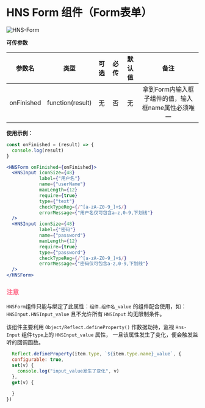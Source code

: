 # HNS Form 组件（Form表单）


<img src="https://img.shields.io/badge/HNS--Form-v1.0-ff6987" alt="HNS-Form">

**可传参数**

|    参数名     |        类型        | 可选  | 必传  | 默认值 |              备注               |
|:----------:|:----------------:|:---:|:---:|:---:|:-----------------------------:|
| onFinished | function(result) |  无  |  否  |  无  | 拿到Form内输入框子组件的值，输入框name属性必须唯一 |

**使用示例：**

```jsx
const onFinished = (result) => {
  console.log(result)
}

<HNSForm onFinished={onFinished}>
  <HNSInput iconSize={48}
            label={"用户名"}
            name={"userName"}
            maxLength={12}
            require={true}
            type={"text"}
            checkTypeReg={/^[a-zA-Z0-9_]+$/}
            errorMessage={"用户名仅可包含a-z,0-9,下划线"}
  />
  <HNSInput iconSize={48}
            label={"密码"}
            name={"password"}
            maxLength={12}
            require={true}
            type={"password"}
            checkTypeReg={/^[a-zA-Z0-9_]+$/}
            errorMessage={"密码仅可包含a-z,0-9,下划线"}
  />
</HNSForm>
```
### <font color="ff6987">注意</font>
`HNSForm`组件只能与绑定了此属性：`组件.组件名_value` 的组件配合使用，如：`HNSInput.HNSInput_value` 且不允许所有 `HNSInput` 均无限制条件。

该组件主要利用 `Object/Reflect.defineProperty()` 作数据劫持，监视 `Hns-Input` 组件`type`上的 `HNSInput_value` 属性， 一旦该属性发生了变化，便会触发监听的回调函数。

```jsx
  Reflect.defineProperty(item.type, `${item.type.name}_value`, {
  configurable: true,
  set(v) {
    console.log("input_value发生了变化", v)
  },
  get(v) {
    
  }
})
```
